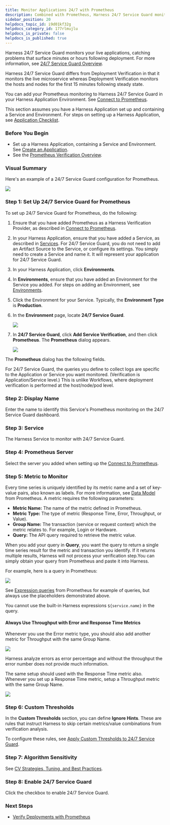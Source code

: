 ```yaml
---
title: Monitor Applications 24/7 with Prometheus
description: Combined with Prometheus, Harness 24/7 Service Guard monitors your live applications, catching problems that surface minutes or hours following deployment.
sidebar_position: 20
helpdocs_topic_id: i9d01kf32g
helpdocs_category_id: 177rlmujlu
helpdocs_is_private: false
helpdocs_is_published: true
---
```


Harness 24/7 Service Guard monitors your live applications, catching problems that surface minutes or hours following deployment. For more information, see [24/7 Service Guard Overview](../continuous-verification-overview/concepts-cv/24-7-service-guard-overview.md).

Harness 24/7 Service Guard differs from Deployment Verification in that it monitors the live microservice whereas Deployment Verification monitors the hosts and nodes for the first 15 minutes following steady state.

You can add your Prometheus monitoring to Harness 24/7 Service Guard in your Harness Application Environment. See [Connect to Prometheus](1-prometheus-connection-setup.md).

This section assumes you have a Harness Application set up and containing a Service and Environment. For steps on setting up a Harness Application, see [Application Checklist](../../model-cd-pipeline/applications/application-configuration.md).

### Before You Begin

* Set up a Harness Application, containing a Service and Environment. See [Create an Application](../../model-cd-pipeline/applications/application-configuration.md).
* See the [Prometheus Verification Overview](../continuous-verification-overview/concepts-cv/prometheus-verification-overview.md).

### Visual Summary

Here's an example of a 24/7 Service Guard configuration for Prometheus.

![](./static/2-24-7-service-guard-for-prometheus-11.png)

### Step 1: Set Up 24/7 Service Guard for Prometheus

To set up 24/7 Service Guard for Prometheus, do the following:

1. Ensure that you have added Prometheus as a Harness Verification Provider, as described in [Connect to Prometheus](1-prometheus-connection-setup.md).
2. In your Harness Application, ensure that you have added a Service, as described in [Services](../../model-cd-pipeline/setup-services/service-configuration.md). For 24/7 Service Guard, you do not need to add an Artifact Source to the Service, or configure its settings. You simply need to create a Service and name it. It will represent your application for 24/7 Service Guard.
3. In your Harness Application, click **Environments**.
4. In **Environments**, ensure that you have added an Environment for the Service you added. For steps on adding an Environment, see [Environments](../../model-cd-pipeline/environments/environment-configuration.md).
5. Click the Environment for your Service. Typically, the **Environment Type** is **Production**.
6. In the **Environment** page, locate **24/7 Service Guard**.

   ![](./static/2-24-7-service-guard-for-prometheus-12.png)
   
7. In **24/7 Service Guard**, click **Add Service Verification**, and then click **Prometheus**. The **Prometheus** dialog appears.

   ![](./static/2-24-7-service-guard-for-prometheus-13.png)

The **Prometheus** dialog has the following fields.

For 24/7 Service Guard, the queries you define to collect logs are specific to the Application or Service you want monitored. (Verification is Application/Service level.) This is unlike Workflows, where deployment verification is performed at the host/node/pod level.

### Step 2: Display Name

Enter the name to identify this Service's Prometheus monitoring on the 24/7 Service Guard dashboard.

### Step 3: Service

The Harness Service to monitor with 24/7 Service Guard.

### Step 4: Prometheus Server

Select the server you added when setting up the [Connect to Prometheus](1-prometheus-connection-setup.md).

### Step 5: Metric to Monitor

Every time series is uniquely identified by its metric name and a set of key-value pairs, also known as labels. For more information, see [Data Model](https://prometheus.io/docs/concepts/data_model/) from Prometheus. A metric requires the following parameters:

* **Metric Name:** The name of the metric defined in Prometheus.
* **Metric Type:** The type of metric (Response Time, Error, Throughput, or Value).
* **Group Name:** The transaction (service or request context) which the metric relates to. For example, Login or Hardware.
* **Query:** The API query required to retrieve the metric value.

When you add your query in **Query**, you want the query to return a single time series result for the metric and transaction you identify. If it returns multiple results, Harness will not process your verification step.You can simply obtain your query from Prometheus and paste it into Harness.

For example, here is a query in Prometheus:

![](./static/2-24-7-service-guard-for-prometheus-14.png)

See [Expression queries](https://prometheus.io/docs/prometheus/latest/querying/api/#expression-queries) from Prometheus for example of queries, but always use the placeholders demonstrated above.

You cannot use the built-in Harness expressions `${service.name}` in the query.

#### Always Use Throughput with Error and Response Time Metrics

Whenever you use the Error metric type, you should also add another metric for Throughput with the same Group Name.

![](./static/2-24-7-service-guard-for-prometheus-16.png)

Harness analyze errors as error percentage and without the throughput the error number does not provide much information.

The same setup should used with the Response Time metric also. Whenever you set up a Response Time metric, setup a Throughput metric with the same Group Name.

![](./static/2-24-7-service-guard-for-prometheus-17.png)

### Step 6: Custom Thresholds

In the **Custom Thresholds** section, you can define **Ignore Hints**. These are rules that instruct Harness to skip certain metrics/value combinations from verification analysis.

To configure these rules, see [Apply Custom Thresholds to 24/7 Service Guard](../24-7-service-guard/custom-thresholds-24-7.md).

### Step 7: Algorithm Sensitivity

See [CV Strategies, Tuning, and Best Practices](../continuous-verification-overview/concepts-cv/cv-strategies-and-best-practices.md#algorithm-sensitivity-and-failure-criteria).

### Step 8: Enable 24/7 Service Guard

Click the checkbox to enable 24/7 Service Guard.

### Next Steps

* [Verify Deployments with Prometheus](3-verify-deployments-with-prometheus.md)

